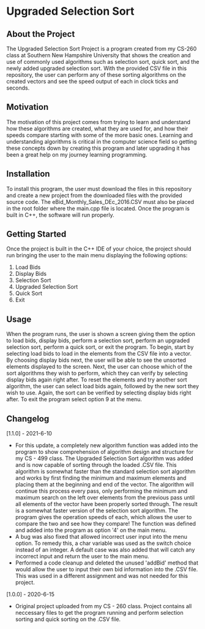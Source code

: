 # Upgraded Selection Sort

## About the Project

The Upgraded Selection Sort Project is a program created from my CS-260 class at Southern New Hampshire University that shows the creation and use of
commonly used algorithms such as selection sort, quick sort, and the newly added upgraded selection sort. With the provided CSV file in this repository, the user can perform any
of these sorting algorithms on the created vectors and see the speed output of each in clock ticks and seconds. 

## Motivation

The motivation of this project comes from trying to learn and understand how these algorithms are created, what they are used for, and how their speeds compare starting with 
some of the more basic ones. Learning and understanding algorithms is critical in the computer science field so getting these concepts down by creating this program and later 
upgrading it has been a great help on my journey learning programming. 

## Installation

To install this program, the user must download the files in this repository and create a new project from the downloaded files with the provided source code. The 
eBid_Monthly_Sales_DEc_2016.CSV must also be placed in the root folder where the main.cpp file is located. Once the program is built in C++, the software will run properly.

## Getting Started

Once the project is built in the C++ IDE of your choice, the project should run bringing the user to the main menu displaying the following options:
1. Load Bids
2. Display Bids
3. Selection Sort
4. Upgraded Selection Sort
5. Quick Sort
9. Exit

## Usage

When the program runs, the user is shown a screen giving them the option to load bids, display bids, perform a selection sort, perform an upgraded selection sort, perform a 
quick sort, or exit the program. To begin, start by selecting load bids to load in the elements from the CSV file into a vector. By choosing display bids next, the user 
will be able to see the unsorted elements displayed to the screen. Next, the user can choose which of the sort algorithms they wish to perform, which they can verify by selecting
display bids again right after. To reset the elements and try another sort algorithm, the user can select load bids again, followed by the new sort they wish to use. Again,
the sort can be verified by selecting display bids right after. To exit the program select option 9 at the menu.

## Changelog

[1.1.0] - 2021-6-10

- For this update, a completely new algorithm function was added into the program to show comprehension of algorithm design and structure for my CS - 499 class. The Upgraded Selection Sort algorithm was added and is now capable of sorting through the loaded .CSV file. This algorithm is somewhat faster than the standard selection sort algorithm and works by first finding the minimum and maximum elements and placing them at the beginning and end of the vector. The algorithm will continue this process every pass, only performing the minimum and maximum search on the left over elements from the previous pass until all elements of the vector have been properly sorted through. The result is a somewhat faster version of the selection sort algorithm. The program gives the operation speeds of each, which allows the user to compare the two and see how they compare! The function was defined and added into the program as option '4' on the main menu. 
- A bug was also fixed that allowed incorrect user input into the menu option. To remedy this, a char variable was used as the switch choice instead of an integer. A default case was also added that will catch any incorrect input and return the user to the main menu.
- Performed a code cleanup and deleted the unused 'addBid' method that would allow the user to input their own bid information into the .CSV file. This was used in a different assignment and was not needed for this project.

[1.0.0] - 2020-6-15

- Original project uploaded from my CS - 260 class. Project contains all neccessary files to get the program running and perform selection sorting and quick sorting on the .CSV file.
